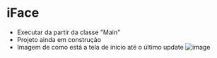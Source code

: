 # iFace
- Executar da partir da classe "Main"
- Projeto ainda em construção
- Imagem de como está a tela de início até o último update
![image](https://user-images.githubusercontent.com/75902816/161902117-b264ec3b-9c6c-4850-bdb3-cdc11aae3b9d.png)
